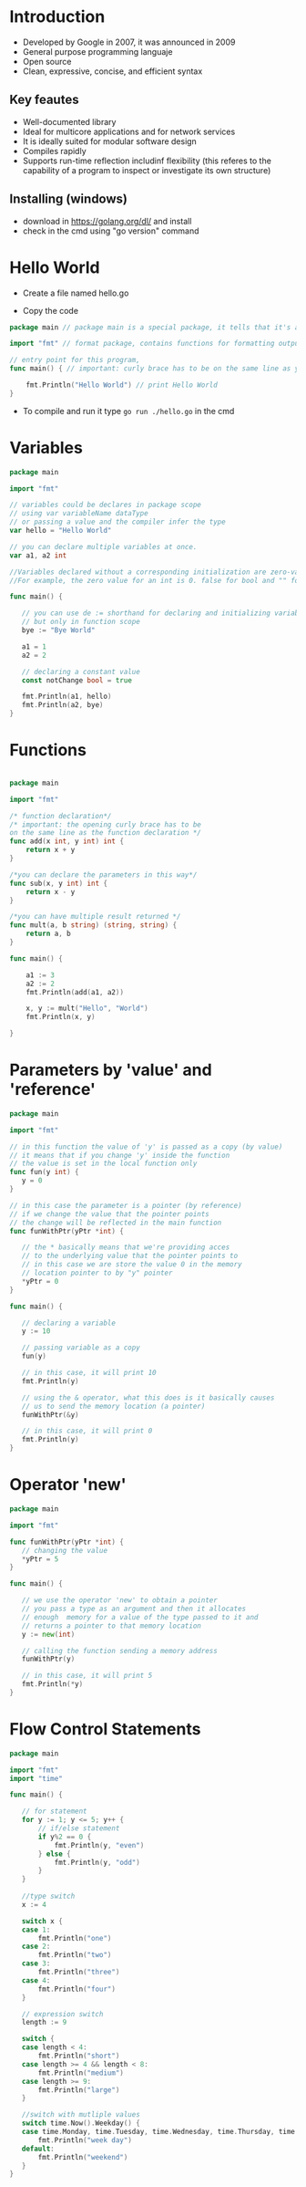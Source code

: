 # Introduction
- Developed by Google in 2007, it was announced in 2009
- General purpose programming languaje
- Open source
- Clean, expressive, concise, and efficient syntax

## Key feautes
- Well-documented library
- Ideal for multicore applications and for network services 
- It is ideally suited for modular software design
- Compiles rapidly
- Supports run-time reflection includinf flexibility (this referes to the capability of a program to inspect or investigate its own structure) 

## Installing (windows)
  
  - download in https://golang.org/dl/ and install
  - check in the cmd using "go version" command
  
  
 # Hello World
- Create a file named hello.go

- Copy the code
```go
package main // package main is a special package, it tells that it's an executable program

import "fmt" // format package, contains functions for formatting output

// entry point for this program,
func main() { // important: curly brace has to be on the same line as your function declaration

	fmt.Println("Hello World") // print Hello World
}
```

- To compile and run it type `go run ./hello.go` in the cmd

# Variables

 ```go
 package main

import "fmt"

// variables could be declares in package scope
// using var variableName dataType
// or passing a value and the compiler infer the type
var hello = "Hello World"

// you can declare multiple variables at once.
var a1, a2 int

//Variables declared without a corresponding initialization are zero-valued.
//For example, the zero value for an int is 0. false for bool and "" for string

func main() {

	// you can use de := shorthand for declaring and initializing variables
	// but only in function scope
	bye := "Bye World"

	a1 = 1
	a2 = 2

	// declaring a constant value
	const notChange bool = true

	fmt.Println(a1, hello)
	fmt.Println(a2, bye)
}
```
# Functions

```go
 
package main

import "fmt"

/* function declaration*/
/* important: the opening curly brace has to be
on the same line as the function declaration */
func add(x int, y int) int {
	return x + y
}

/*you can declare the parameters in this way*/
func sub(x, y int) int {
	return x - y
}

/*you can have multiple result returned */
func mult(a, b string) (string, string) {
	return a, b
}

func main() {

	a1 := 3
	a2 := 2
	fmt.Println(add(a1, a2))

	x, y := mult("Hello", "World")
	fmt.Println(x, y)

}

```

# Parameters by 'value' and 'reference'

 ```go
package main

import "fmt"

// in this function the value of 'y' is passed as a copy (by value)
// it means that if you change 'y' inside the function
// the value is set in the local function only
func fun(y int) {
	y = 0
}

// in this case the parameter is a pointer (by reference)
// if we change the value that the pointer points
// the change will be reflected in the main function
func funWithPtr(yPtr *int) {

	// the * basically means that we're providing acces
	// to the underlying value that the pointer points to
	// in this case we are store the value 0 in the memory
	// location pointer to by "y" pointer
	*yPtr = 0
}

func main() {

	// declaring a variable
	y := 10

	// passing variable as a copy
	fun(y)

	// in this case, it will print 10
	fmt.Println(y)

	// using the & operator, what this does is it basically causes
	// us to send the memory location (a pointer)
	funWithPtr(&y)

	// in this case, it will print 0
	fmt.Println(y)
}
```

# Operator 'new'

 ```go
package main

import "fmt"

func funWithPtr(yPtr *int) {
	// changing the value
	*yPtr = 5
}

func main() {

	// we use the operator 'new' to obtain a pointer
	// you pass a type as an argument and then it allocates
	// enough  memory for a value of the type passed to it and
	// returns a pointer to that memory location
	y := new(int)

	// calling the function sending a memory address
	funWithPtr(y)

	// in this case, it will print 5
	fmt.Println(*y)
}
```

# Flow Control Statements
 ```go
package main

import "fmt"
import "time"

func main() {

	// for statement
	for y := 1; y <= 5; y++ {
		// if/else statement
		if y%2 == 0 {
			fmt.Println(y, "even")
		} else {
			fmt.Println(y, "odd")
		}
	}
	
	//type switch 
	x := 4

	switch x {
	case 1:
		fmt.Println("one")
	case 2:
		fmt.Println("two")
	case 3:
		fmt.Println("three")
	case 4:
		fmt.Println("four")
	}

	// expression switch
	length := 9

	switch {
	case length < 4:
		fmt.Println("short")
	case length >= 4 && length < 8:
		fmt.Println("medium")
	case length >= 9:
		fmt.Println("large")
	}

	//switch with mutliple values
	switch time.Now().Weekday() {
	case time.Monday, time.Tuesday, time.Wednesday, time.Thursday, time.Friday:
		fmt.Println("week day")
	default:
		fmt.Println("weekend")
	}
}
```
 
